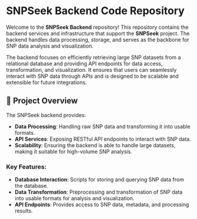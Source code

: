 # SNPSeek Backend Code Repository

Welcome to the **SNPSeek Backend** repository! This repository contains the backend services and infrastructure that support the **SNPSeek** project. The backend handles data processing, storage, and serves as the backbone for SNP data analysis and visualization.

The backend focuses on efficiently retrieving large SNP datasets from a relational database and providing API endpoints for data access, transformation, and visualization. It ensures that users can seamlessly interact with SNP data through APIs and is designed to be scalable and extensible for future integrations.

## 🧬 Project Overview

The SNPSeek backend provides:
- **Data Processing**: Handling raw SNP data and transforming it into usable formats.
- **API Services**: Exposing RESTful API endpoints to interact with SNP data.
- **Scalability**: Ensuring the backend is able to handle large datasets, making it suitable for high-volume SNP analysis.

### Key Features:
- **Database Interaction**: Scripts for storing and querying SNP data from the database.
- **Data Transformation**: Preprocessing and transformation of SNP data into usable formats for analysis and visualization.
- **API Endpoints**: Provides access to SNP data, metadata, and processing results.
